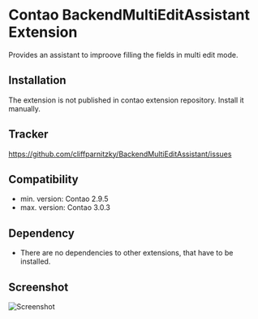 Contao BackendMultiEditAssistant Extension
==========================================

Provides an assistant to improove filling the fields in multi edit mode.


Installation
------------

The extension is not published in contao extension repository.
Install it manually.


Tracker
-------

https://github.com/cliffparnitzky/BackendMultiEditAssistant/issues


Compatibility
-------------

- min. version: Contao 2.9.5
- max. version: Contao 3.0.3


Dependency
----------

- There are no dependencies to other extensions, that have to be installed.


Screenshot
----------

![Screenshot](https://raw.github.com/cliffparnitzky/BackendMultiEditAssistant/master/screenshot.jpg)